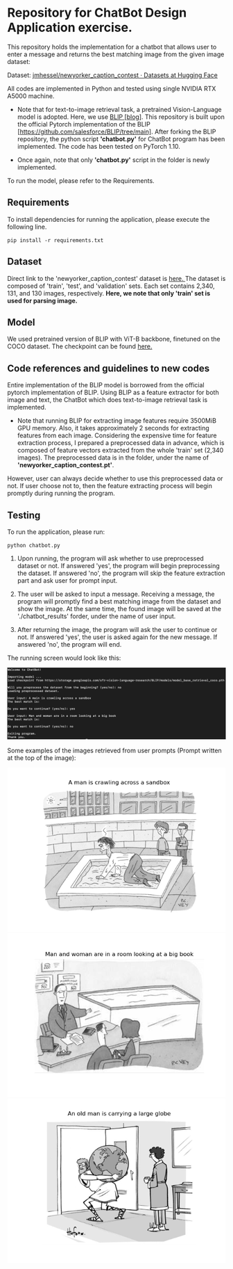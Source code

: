 
# Repository for ChatBot Design Application exercise.

This repository holds the implementation for a chatbot that allows user to enter a message and returns the best matching image from the given image dataset:

Dataset:
<a href="https://nam04.safelinks.protection.outlook.com/?url=https%3A%2F%2Fhuggingface.co%2Fdatasets%2Fjmhessel%2Fnewyorker_caption_contest&data=05%7C02%7Chwang229%40purdue.edu%7C788d3a9b767849d5c47308dc37cf8cd2%7C4130bd397c53419cb1e58758d6d63f21%7C0%7C0%7C638446611803407060%7CUnknown%7CTWFpbGZsb3d8eyJWIjoiMC4wLjAwMDAiLCJQIjoiV2luMzIiLCJBTiI6Ik1haWwiLCJXVCI6Mn0%3D%7C0%7C%7C%7C&sdata=u6MBJr2tHVBccx5%2FURhBOCTZ%2BVffBcIFCA9yif6WW9w%3D&reserved=0">jmhessel/newyorker_caption_contest · Datasets at Hugging Face</a>

All codes are implemented in Python and tested using single NVIDIA RTX A5000 machine.

* Note that for text-to-image retrieval task, a pretrained Vision-Language model is adopted. Here, we use <a href="https://arxiv.org/abs/2201.12086">BLIP </a> [[blog](https://blog.salesforceairesearch.com/blip-bootstrapping-language-image-pretraining/)].
This repository is built upon the official Pytorch implementation of the BLIP [https://github.com/salesforce/BLIP/tree/main]. After forking the BLIP repository, the python script **'chatbot.py'** for ChatBot program has been implemented. 
The code has been tested on PyTorch 1.10.

* Once again, note that only **'chatbot.py'** script in the folder is newly implemented. 

To run the model, please refer to the Requirements.

## Requirements

To install dependencies for running the application, please execute the following line.

```setup
pip install -r requirements.txt
```

## Dataset

Direct link to the 'newyorker_caption_contest' dataset is <a href="https://nam04.safelinks.protection.outlook.com/?url=https%3A%2F%2Fhuggingface.co%2Fdatasets%2Fjmhessel%2Fnewyorker_caption_contest&data=05%7C02%7Chwang229%40purdue.edu%7C788d3a9b767849d5c47308dc37cf8cd2%7C4130bd397c53419cb1e58758d6d63f21%7C0%7C0%7C638446611803407060%7CUnknown%7CTWFpbGZsb3d8eyJWIjoiMC4wLjAwMDAiLCJQIjoiV2luMzIiLCJBTiI6Ik1haWwiLCJXVCI6Mn0%3D%7C0%7C%7C%7C&sdata=u6MBJr2tHVBccx5%2FURhBOCTZ%2BVffBcIFCA9yif6WW9w%3D&reserved=0">here. </a>
The dataset is composed of 'train', 'test', and 'validation' sets. Each set contains 2,340, 131, and 130 images, respectively. 
**Here, we note that only 'train' set is used for parsing image.**

## Model

We used pretrained version of BLIP with ViT-B backbone, finetuned on the COCO dataset. The checkpoint can be found <a href="https://github.com/salesforce/BLIP/tree/main">here. </a>


## Code references and guidelines to new codes

Entire implementation of the BLIP model is borrowed from the official pytorch implementation of BLIP.
Using BLIP as a feature extractor for both image and text, the ChatBot which does text-to-image retrieval task is implemented. 

* Note that running BLIP for extracting image features require 3500MiB GPU memory. Also, it takes approximately 2 seconds for extracting features from each image. 
Considering the expensive time for feature extraction process, I prepared a preprocessed data in advance, which is composed of feature vectors extracted from the whole 'train' set (2,340 images). 
The preprocessed data is in the folder, under the name of **'newyorker_caption_contest.pt'**. 

However, user can always decide whether to use this preprocessed data or not. If user choose not to, then the feature extracting process will begin promptly during running the program.


## Testing

To run the application, please run:

```
python chatbot.py
```

1. Upon running, the program will ask whether to use preprocessed dataset or not. If answered 'yes', the program will begin preprocessing the dataset. If answered 'no', the program will skip the feature extraction part and ask user for prompt input.

2. The user will be asked to input a message. Receiving a message, the program will promptly find a best matching image from the dataset and show the image. At the same time, the found image will be saved at the './chatbot_results' forder, under the name of user input. 

3. After returning the image, the program will ask the user to continue or not. If answered 'yes', the user is asked again for the new message. If answered 'no', the program will end. 

The running screen would look like this: 

![alt text](https://github.com/seunghyunni/Chatbot_Exercise/blob/origin/preview_images/running.png?raw=true)

Some examples of the images retrieved from user prompts (Prompt written at the top of the image):

![alt text](https://github.com/seunghyunni/Chatbot_Exercise/blob/origin/chatbot_results/A%20man%20is%20crawling%20across%20a%20sandbox.png?raw=true)
![alt text](https://github.com/seunghyunni/Chatbot_Exercise/blob/origin/chatbot_results/Man%20and%20woman%20are%20in%20a%20room%20looking%20at%20a%20big%20book.png?raw=true)
![alt text](https://github.com/seunghyunni/Chatbot_Exercise/blob/origin/chatbot_results/An%20old%20man%20is%20carrying%20a%20large%20globe.png?raw=true)